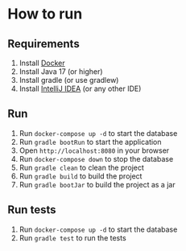 # How to run
## Requirements
1. Install [Docker](https://docs.docker.com/install/)
2. Install Java 17 (or higher)
3. Install gradle (or use gradlew)
4. Install [IntelliJ IDEA](https://www.jetbrains.com/idea/download/) (or any other IDE)

## Run
1. Run `docker-compose up -d` to start the database
2. Run `gradle bootRun` to start the application
3. Open `http://localhost:8080` in your browser
4. Run `docker-compose down` to stop the database
5. Run `gradle clean` to clean the project
6. Run `gradle build` to build the project
7. Run `gradle bootJar` to build the project as a jar

## Run tests
1. Run `docker-compose up -d` to start the database
2. Run `gradle test` to run the tests
